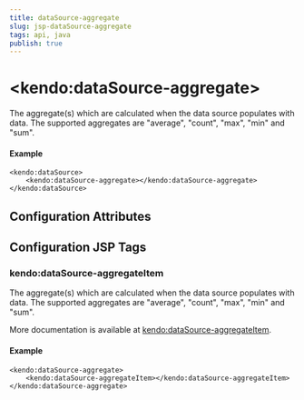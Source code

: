 ```yaml
---
title: dataSource-aggregate
slug: jsp-dataSource-aggregate
tags: api, java
publish: true
---
```


# \<kendo:dataSource-aggregate\>

The aggregate(s) which are calculated when the data source populates with data. The supported aggregates are "average", "count", "max", "min" and "sum".

#### Example
    <kendo:dataSource>
        <kendo:dataSource-aggregate></kendo:dataSource-aggregate>
    </kendo:dataSource>

## Configuration Attributes


##  Configuration JSP Tags

### kendo:dataSource-aggregateItem

The aggregate(s) which are calculated when the data source populates with data. The supported aggregates are "average", "count", "max", "min" and "sum".

More documentation is available at [kendo:dataSource-aggregateItem](/kendo-ui/api/wrappers/jsp/datasource/aggregateitem).

#### Example

    <kendo:dataSource-aggregate>
        <kendo:dataSource-aggregateItem></kendo:dataSource-aggregateItem>
    </kendo:dataSource-aggregate>


